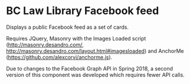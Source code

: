 # BC Law Library Facebook feed
Displays a public Facebook feed as a set of cards.

Requires JQuery, Masonry with the Images Loaded script (http://masonry.desandro.com/, http://masonry.desandro.com/layout.html#imagesloaded) and AnchorMe (https://github.com/alexcorvi/anchorme.js).

Due to changes to the Facebook Graph API in Spring 2018, a second version of this component was developed which requires fewer API calls.
